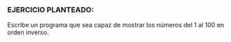 ### EJERCICIO PLANTEADO:

Escribe un programa que sea capaz de mostrar los números del 1 al 100 en orden inverso.
